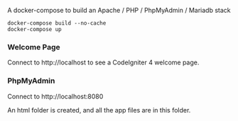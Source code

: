 A docker-compose to build an Apache / PHP / PhpMyAdmin / Mariadb stack

```
docker-compose build --no-cache
docker-compose up
```

### Welcome Page

Connect to http://localhost to see a CodeIgniter 4 welcome page.

### PhpMyAdmin

Connect to http://localhost:8080

An html folder is created, and all the app files are in this folder.